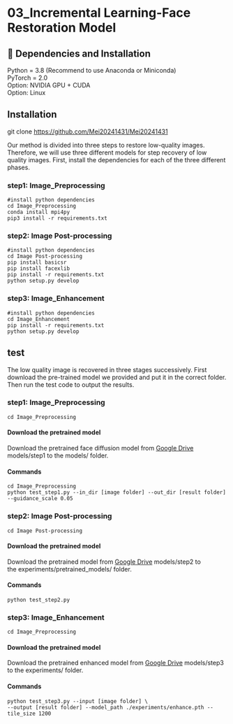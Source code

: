 # 03_Incremental Learning-Face Restoration Model   
## 🔧 Dependencies and Installation
Python = 3.8 (Recommend to use Anaconda or Miniconda)  
PyTorch = 2.0  
Option: NVIDIA GPU + CUDA  
Option: Linux  
## Installation
git clone https://github.com/Mei20241431/Mei20241431

Our method is divided into three steps to restore low-quality images. Therefore, we will use three different models for step recovery of low quality images. First, install the dependencies for each of the three different phases.
### step1: Image_Preprocessing 
```
#install python dependencies  
cd Image_Preprocessing
conda install mpi4py  
pip3 install -r requirements.txt 
```

### step2: Image Post-processing
```
#install python dependencies  
cd Image Post-processing  
pip install basicsr  
pip install facexlib  
pip install -r requirements.txt  
python setup.py develop
```

### step3: Image_Enhancement
```
#install python dependencies   
cd Image_Enhancement   
pip install -r requirements.txt   
python setup.py develop
```

## test

The low quality image is recovered in three stages successively. First download the pre-trained model we provided and put it in the correct folder. Then run the test code to output the results.
### step1: Image_Preprocessing
```
cd Image_Preprocessing
```
#### Download the pretrained model
Download the pretrained face diffusion model from [Google Drive](https://drive.google.com/drive/folders/1_bG2PMJcJR3aq1B5pAvy0hXHcodGICxe?usp=drive_link) models/step1 to the models/ folder.
#### Commands
```
cd Image_Preprocessing
python test_step1.py --in_dir [image folder] --out_dir [result folder]  --guidance_scale 0.05
```

### step2: Image Post-processing
```
cd Image Post-processing
```
#### Download the pretrained model
Download the pretrained model from [Google Drive](https://drive.google.com/drive/folders/1_bG2PMJcJR3aq1B5pAvy0hXHcodGICxe?usp=drive_link) models/step2 to the experiments/pretrained_models/ folder.
#### Commands
```
python test_step2.py
```



### step3: Image_Enhancement  
```
cd Image_Preprocessing
```
#### Download the pretrained model
Download the pretrained enhanced model from [Google Drive](https://drive.google.com/drive/folders/1_bG2PMJcJR3aq1B5pAvy0hXHcodGICxe?usp=drive_link) models/step3 to the experiments/ folder.
#### Commands
```
python test_step3.py --input [image folder] \
--output [result folder] --model_path ./experiments/enhance.pth --tile_size 1200
```



